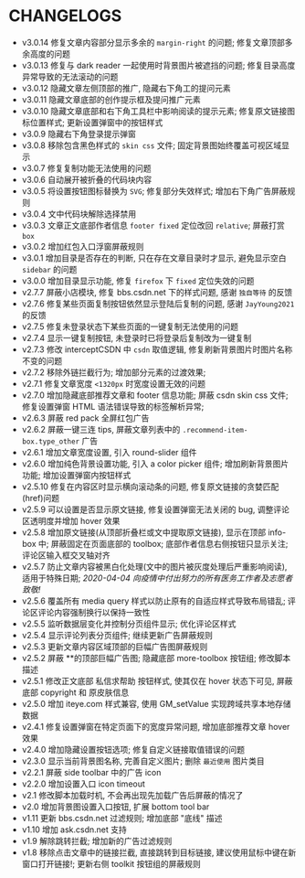# CHANGELOGS

- v3.0.14 修复文章内容部分显示多余的 `margin-right` 的问题; 修复文章顶部多余高度的问题
- v3.0.13 修复与 dark reader 一起使用时背景图片被遮挡的问题; 修复目录高度异常导致的无法滚动的问题
- v3.0.12 隐藏文章左侧顶部的推广, 隐藏右下角工的提问元素
- v3.0.11 隐藏文章底部的创作提示框及提问推广元素
- v3.0.10 隐藏文章底部和右下角工具栏中影响阅读的提示元素; 修复原文链接图标位置样式; 更新设置弹窗中的按钮样式
- v3.0.9  隐藏右下角登录提示弹窗
- v3.0.8  移除包含黑色样式的 `skin css` 文件; 固定背景图始终覆盖可视区域显示
- v3.0.7  修复复制功能无法使用的问题
- v3.0.6  自动展开被折叠的代码块内容
- v3.0.5  将设置按钮图标替换为 `SVG`; 修复部分失效样式; 增加右下角广告屏蔽规则
- v3.0.4  文中代码块解除选择禁用
- v3.0.3  文章正文底部作者信息 `footer fixed` 定位改回 `relative`; 屏蔽打赏 `box`
- v3.0.2  增加红包入口浮窗屏蔽规则
- v3.0.1  增加目录是否存在的判断, 只在存在文章目录时才显示, 避免显示空白 `sidebar` 的问题
- v3.0.0  增加目录显示功能, 修复 `firefox` 下 `fixed` 定位失效的问题
- v2.7.7  屏蔽小店模块, 修复 bbs.csdn.net 下的样式问题, 感谢 `独自等待` 的反馈
- v2.7.6  修复某些页面复制按钮依然显示登陆后复制的问题, 感谢 `JayYoung2021` 的反馈
- v2.7.5  修复未登录状态下某些页面的一键复制无法使用的问题
- v2.7.4  显示一键复制按钮, 未登录时已将登录后复制改为一键复制
- v2.7.3  修改 interceptCSDN 中 `csdn` 取值逻辑, 修复刷新背景图片时图片名称不变的问题
- v2.7.2  移除外链拦截行为; 增加部分元素的过渡效果;
- v2.7.1  修复文章宽度 `<1320px` 时宽度设置无效的问题
- v2.7.0  增加隐藏底部推荐文章和 footer 信息功能; 屏蔽 csdn skin css 文件; 修复设置弹窗 HTML 语法错误导致的标签解析异常;
- v2.6.3  屏蔽 red pack 全屏红包广告
- v2.6.2  屏蔽一键三连 tips, 屏蔽文章列表中的 `.recommend-item-box.type_other` 广告
- v2.6.1  增加文章宽度设置, 引入 round-slider 组件
- v2.6.0  增加纯色背景设置功能, 引入 a color picker 组件; 增加刷新背景图片功能; 增加设置弹窗内按钮样式
- v2.5.10 修复在内容区时显示横向滚动条的问题, 修复原文链接的贪婪匹配(href)问题
- v2.5.9  可以设置是否显示原文链接, 修复设置弹窗无法关闭的 bug, 调整评论区透明度并增加 hover 效果
- v2.5.8  增加原文链接(从顶部折叠栏或文中提取原文链接), 显示在顶部 info-box 中; 屏蔽固定在页面底部的 toolbox; 底部作者信息右侧按钮只显示关注; 评论区输入框交叉轴对齐
- v2.5.7  防止文章内容被黑白化处理(文中的图片被灰度处理后严重影响阅读), 适用于特殊日期; *2020-04-04 向疫情中付出努力的所有医务工作者及志愿者致敬!*
- v2.5.6  覆盖所有 media query 样式以防止原有的自适应样式导致布局错乱; 评论区评论内容强制换行以保持一致性
- v2.5.5  监听数据层变化并控制分页组件显示; 优化评论区样式
- v2.5.4  显示评论列表分页组件; 继续更新广告屏蔽规则
- v2.5.3  更新文章内容区域顶部的巨幅广告图屏蔽规则
- v2.5.2  屏蔽 **的顶部巨幅广告图; 隐藏底部 more-toolbox 按钮组; 修改脚本描述
- v2.5.1  修改正文底部 私信求帮助 按钮样式, 使其仅在 hover 状态下可见, 屏蔽底部 copyright 和 原皮肤信息
- v2.5.0  增加 iteye.com 样式兼容, 使用 GM_setValue 实现跨域共享本地存储数据
- v2.4.1  修复设置弹窗在特定页面下的宽度异常问题, 增加底部推荐文章 hover 效果
- v2.4.0  增加隐藏设置按钮选项; 修复自定义链接取值错误的问题
- v2.3.0  显示当前背景图名称, 完善自定义图片; 删除 `最近使用` 图片类目
- v2.2.1  屏蔽 side toolbar 中的广告 icon
- v2.2.0  增加设置入口 icon timeout
- v2.1    修改脚本加载时机, 不会再出现先加载广告后屏蔽的情况了
- v2.0    增加背景图设置入口按钮, 扩展 bottom tool bar
- v1.11   更新 bbs.csdn.net 过滤规则; 增加底部 "底线" 描述
- v1.10   增加 ask.csdn.net 支持
- v1.9    解除跳转拦截; 增加新的广告过滤规则
- v1.8    移除点击文章中的链接拦截, 直接跳转到目标链接, 建议使用鼠标中键在新窗口打开链接!; 更新右侧 toolkit 按钮组的屏蔽规则